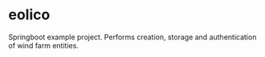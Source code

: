 # eolico
Springboot example project. Performs creation, storage and authentication of  wind farm entities.
